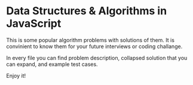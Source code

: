# Data Structures & Algorithms in JavaScript

This is some popular algorithm problems with solutions of them. It is convinient to know them for your future interviews or coding challange. 

In every file you can find problem description, collapsed solution that you can expand, and example test cases.

Enjoy it!

